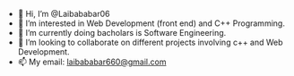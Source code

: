 - 👋 Hi, I’m @Laibababar06
- 👀 I’m interested in Web Development (front end) and C++ Programming.
- 🌱 I’m currently doing bacholars is Software Engineering.
- 💞️ I’m looking to collaborate on different projects involving c++ and Web Development.
- 📫 My email: laibababar660@gmail.com


<!---
Laibababar06/Laibababar06 is a ✨ special ✨ repository because its `README.md` (this file) appears on your GitHub profile.
You can click the Preview link to take a look at your changes.
--->
